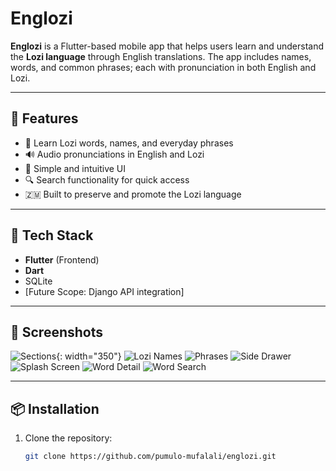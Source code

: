 # Englozi

**Englozi** is a Flutter-based mobile app that helps users learn and understand the **Lozi language** through English translations. The app includes names, words, and common phrases; each with pronunciation in both English and Lozi.

---

## 📱 Features

- 🧠 Learn Lozi words, names, and everyday phrases  
- 🔊 Audio pronunciations in English and Lozi  
- 🎯 Simple and intuitive UI  
- 🔍 Search functionality for quick access  
- 🇿🇲 Built to preserve and promote the Lozi language

---

## 🚀 Tech Stack

- **Flutter** (Frontend)
- **Dart**  
- SQLite
- [Future Scope: Django API integration]

---

## 📸 Screenshots

![Sections](https://github.com/pumulo-mufalali/englozi/blob/master/lib/screenshots/the_three_sections.png?raw=true#gh-light-mode-only){: width="350"}
![Lozi Names](https://github.com/pumulo-mufalali/englozi/blob/master/lib/screenshots/lozi_names.png?raw=true)
![Phrases](https://github.com/pumulo-mufalali/englozi/blob/master/lib/screenshots/phrases.png?raw=true)
![Side Drawer](https://github.com/pumulo-mufalali/englozi/blob/master/lib/screenshots/side_drawer.png?raw=true)
![Splash Screen](https://github.com/pumulo-mufalali/englozi/blob/master/lib/screenshots/splash_screen.png?raw=true)
![Word Detail](https://github.com/pumulo-mufalali/englozi/blob/master/lib/screenshots/word_details.png?raw=true)
![Word Search](https://github.com/pumulo-mufalali/englozi/blob/master/lib/screenshots/word_search.png?raw=true)

---

## 📦 Installation

1. Clone the repository:

   ```bash
   git clone https://github.com/pumulo-mufalali/englozi.git
